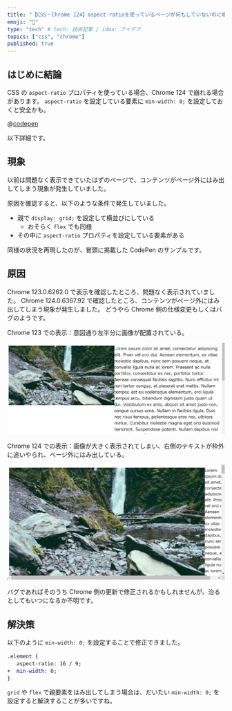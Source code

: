 ```yaml
---
title: "【CSS・Chrome 124】aspect-ratioを使っているページが何もしていないのに壊れた"
emoji: "🫠"
type: "tech" # tech: 技術記事 / idea: アイデア
topics: ["css", "chrome"]
published: true
---
```


## はじめに結論

CSS の `aspect-ratio` プロパティを使っている場合、Chrome 124 で崩れる場合があります。
`aspect-ratio` を設定している要素に `min-width: 0;` を設定しておくと安全かも。

@[codepen](https://codepen.io/kagankan/pen/ExJzWRp)

以下詳細です。

## 現象

以前は問題なく表示できていたはずのページで、コンテンツがページ外にはみ出してしまう現象が発生していました。

原因を確認すると、以下のような条件で発生していました。

- 親で `display: grid;` を設定して横並びにしている
  - おそらく `flex` でも同様
- その中に `aspect-ratio` プロパティを設定している要素がある

同様の状況を再現したのが、冒頭に掲載した CodePen のサンプルです。

## 原因

Chrome 123.0.6262.0 で表示を確認したところ、問題なく表示されていました。
Chrome 124.0.6367.92 で確認したところ、コンテンツがページ外にはみ出してしまう現象が発生しました。
どうやら Chrome 側の仕様変更もしくはバグのようです。

Chrome 123 での表示：意図通り左半分に画像が配置されている。

![](/images/css-chrome-aspect-ratio/2024-05-01-04-53-57.png)

Chrome 124 での表示：画像が大きく表示されてしまい、右側のテキストが枠外に追いやられ、ページ外にはみ出している。

![](/images/css-chrome-aspect-ratio/2024-05-01-04-54-59.png)

バグであればそのうち Chrome 側の更新で修正されるかもしれませんが、治るとしてもいつになるか不明です。

## 解決策

以下のように `min-width: 0;` を設定することで修正できました。

```diff css
.element {
   aspect-ratio: 16 / 9;
+  min-width: 0;
}
```

`grid` や `flex` で親要素をはみ出してしまう場合は、だいたい `min-width: 0;` を設定すると解決することが多いですね。
